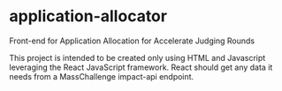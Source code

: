# application-allocator
Front-end for Application Allocation for Accelerate Judging Rounds

This project is intended to be created only using HTML and Javascript
leveraging the React JavaScript framework.  React should get
any data it needs from a MassChallenge impact-api endpoint.
